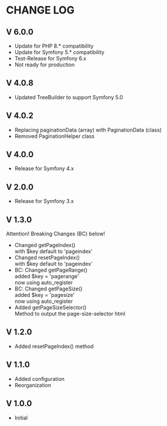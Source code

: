 CHANGE LOG
==========

V 6.0.0
-------

- Update for PHP 8.* compatibility
- Update for Symfony 5.* compatibility
- Test-Release for Symfony 6.x
- Not ready for production

V 4.0.8
-------

- Updated TreeBuilder to support Symfony 5.0

V 4.0.2
-------

- Replacing paginationData (array) with PaginationData (class)
- Removed PaginationHelper class

V 4.0.0
-------

- Release for Symfony 4.x

V 2.0.0
-------

- Release for Symfony 3.x

V 1.3.0
-------

Attention! Breaking Changes (BC) below!

- Changed getPageIndex()  
  with $key default to 'pageindex'
- Changed resetPageIndex()  
  with $key default to 'pageindex'
- BC: Changed getPageRange()  
  added $key = 'pagerange'  
  now using auto_register
- BC: Changed getPageSize()  
  added $key = 'pagesize'  
  now using auto_register
- Added getPageSizeSelector()  
  Method to output the page-size-selector html

V 1.2.0
-------

- Added resetPageIndex() method

V 1.1.0
-------

- Added configuration
- Reorganization

V 1.0.0
-------

- Initial
